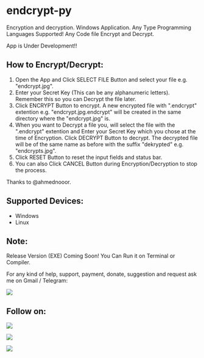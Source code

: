 # endcrypt-py

Encryption and decryption. Windows Application. Any Type Programming Languages Supported! Any Code file Encrypt and Decrypt.

App is Under Development!!

## How to Encrypt/Decrypt:
1. Open the App and Click SELECT FILE Button and select your file e.g. "endcrypt.jpg".
2. Enter your Secret Key (This can be any alphanumeric letters). Remember this so you can Decrypt the file later.
3. Click ENCRYPT Button to encrypt. A new encrypted file with ".endcrypt" extention e.g. "endcrypt.jpg.endcrypt" will be created in the same directory where the "endcrypt.jpg" is.
4. When you want to Decrypt a file you, will select the file with the ".endcrypt" extention and Enter your Secret Key which you chose at the time of Encryption. Click DECRYPT Button to decrypt. The decrypted file will be of the same name as before with the suffix "dekrypted" e.g. "endcrypts.jpg".
5. Click RESET Button to reset the input fields and status bar.
6. You can also Click CANCEL Button during Encryption/Decryption to stop the process.

Thanks to @ahmednooor.

## Supported Devices:
- Windows
- Linux

## Note:
Release Version (EXE) Coming Soon! You Can Run it on Terminal or Compiler.

For any kind of help, support, payment, donate, suggestion and request ask me on Gmail / Telegram:

<a href="https://t.me/CyberClans"><img src="https://img.shields.io/badge/Telegram-Group%20Telegram%20Join-blue.svg?logo=telegram"></a>

## Follow on:
<p align="left">
<a href="https://github.com/palahsu"><img src="https://img.shields.io/badge/GitHub-Follow%20on%20GitHub-inactive.svg?logo=github"></a>
</p><p align="left">
<a href="https://www.facebook.com/aduri.knox01/"><img src="https://img.shields.io/badge/Facebook-Follow%20on%20Facebook-blue.svg?logo=facebook"></a>
</p><p align="left">
<a href="https://t.me/AD0000000"><img src="https://img.shields.io/badge/Telegram-Contact%20Telegram%20Profile-blue.svg?logo=telegram"></a>
</p><p align="left"> 
